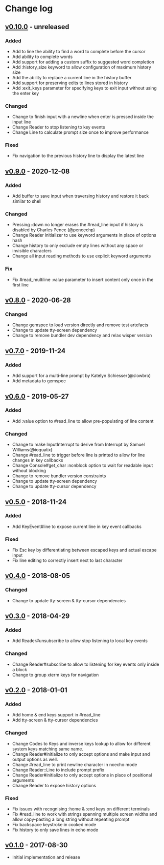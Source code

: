 # Change log

## [v0.10.0] - unreleased

### Added
* Add to line the ability to find a word to complete before the cursor
* Add ability to complete words
* Add support for adding a custom suffix to suggested word completion
* Add :history_size keyword to allow configuration of maximum history size
* Add the ability to replace a current line in the history buffer
* Add support for preserving edits to lines stored in history
* Add :exit_keys parameter for specifying keys to exit input without using the enter key

### Changed
* Change to finish input with a newline when enter is pressed inside the input line
* Change Reader to stop listening to key events
* Change Line to calculate prompt size once to improve performance

### Fixed
* Fix navigation to the previous history line to display the latest line

## [v0.9.0] - 2020-12-08

### Added
* Add buffer to save input when traversing history and restore it back
  similar to shell

### Changed
* Pressing :down no longer erases the #read_line input if history is disabled by Charles Pence (@pencechp)
* Change Reader initializer to use keyword arguments in place of options hash
* Change history to only exclude empty lines without any space or invisible characters
* Change all input reading methods to use explicit keyword arguments

### Fix
* Fix #read_multiline :value parameter to insert content only once in the first line

## [v0.8.0] - 2020-06-28

### Changed
* Change gemspec to load version directly and remove test artefacts
* Change to update tty-screen dependency
* Change to remove bundler dev dependency and relax wisper version

## [v0.7.0] - 2019-11-24

### Added
* Add support for a multi-line prompt by Katelyn Schiesser(@slowbro)
* Add metadata to gemspec

## [v0.6.0] - 2019-05-27

### Added
* Add :value option to #read_line to allow pre-populating of line content

### Changed
* Change to make InputInterrupt to derive from Interrupt by Samuel Williams(@ioquatix)
* Change #read_line to trigger before line is printed to allow for line changes in key callbacks
* Change Console#get_char :nonblock option to wait for readable input without blocking
* Change to remove bundler version constraints
* Change to update tty-screen dependency
* Change to update tty-cursor dependency

## [v0.5.0] - 2018-11-24

### Added
* Add KeyEvent#line to expose current line in key event callbacks

### Fixed
* Fix Esc key by differentiating between escaped keys and actual escape input
* Fix line editing to correctly insert next to last character

## [v0.4.0] - 2018-08-05

### Changed
* Change to update tty-screen & tty-cursor dependencies

## [v0.3.0] - 2018-04-29

### Added
* Add Reader#unsubscribe to allow stop listening to local key events

### Changed
* Change Reader#subscribe to allow to listening for key events only inside a block
* Change to group xterm keys for navigation

## [v0.2.0] - 2018-01-01

### Added
* Add home & end keys support in #read_line
* Add tty-screen & tty-cursor dependencies

### Changed
* Change Codes to Keys and inverse keys lookup to allow for different system keys matching same name.
* Change Reader#initialize to only accept options and make input and output options as well.
* Change #read_line to print newline character in noecho mode
* Change Reader::Line to include prompt prefix
* Change Reader#initialize to only accept options in place of positional arguments
* Change Reader to expose history options

### Fixed
* Fix issues with recognising :home & :end keys on different terminals
* Fix #read_line to work with strings spanning multiple screen widths and allow copy-pasting a long string without repeating prompt
* Fix backspace keystroke in cooked mode
* Fix history to only save lines in echo mode

## [v0.1.0] - 2017-08-30

* Initial implementation and release

[v0.10.0]: https://github.com/piotrmurach/tty-reader/compare/v0.9.0...v0.10.0
[v0.9.0]: https://github.com/piotrmurach/tty-reader/compare/v0.8.0...v0.9.0
[v0.8.0]: https://github.com/piotrmurach/tty-reader/compare/v0.7.0...v0.8.0
[v0.7.0]: https://github.com/piotrmurach/tty-reader/compare/v0.6.0...v0.7.0
[v0.6.0]: https://github.com/piotrmurach/tty-reader/compare/v0.5.0...v0.6.0
[v0.5.0]: https://github.com/piotrmurach/tty-reader/compare/v0.4.0...v0.5.0
[v0.4.0]: https://github.com/piotrmurach/tty-reader/compare/v0.3.0...v0.4.0
[v0.3.0]: https://github.com/piotrmurach/tty-reader/compare/v0.2.0...v0.3.0
[v0.2.0]: https://github.com/piotrmurach/tty-reader/compare/v0.1.0...v0.2.0
[v0.1.0]: https://github.com/piotrmurach/tty-reader/compare/v0.1.0
